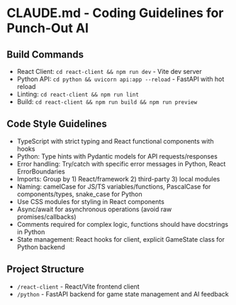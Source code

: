 # CLAUDE.md - Coding Guidelines for Punch-Out AI

## Build Commands
- React Client: `cd react-client && npm run dev` - Vite dev server
- Python API: `cd python && uvicorn api:app --reload` - FastAPI with hot reload
- Linting: `cd react-client && npm run lint`
- Build: `cd react-client && npm run build && npm run preview`

## Code Style Guidelines
- TypeScript with strict typing and React functional components with hooks
- Python: Type hints with Pydantic models for API requests/responses
- Error handling: Try/catch with specific error messages in Python, React ErrorBoundaries
- Imports: Group by 1) React/framework 2) third-party 3) local modules
- Naming: camelCase for JS/TS variables/functions, PascalCase for components/types, snake_case for Python
- Use CSS modules for styling in React components
- Async/await for asynchronous operations (avoid raw promises/callbacks)
- Comments required for complex logic, functions should have docstrings in Python
- State management: React hooks for client, explicit GameState class for Python backend

## Project Structure
- `/react-client` - React/Vite frontend client
- `/python` - FastAPI backend for game state management and AI feedback